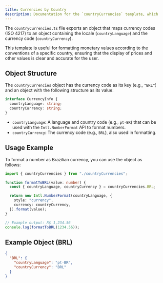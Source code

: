 ```yaml
---
title: Currencies by Country
description: Documentation for the `countryCurrencies` template, which provides a mapping between currency codes and locale settings.
---
```


The `countryCurrencies.ts` file exports an object that maps currency codes (ISO 4217) to an object containing the locale (`countryLanguage`) and the currency code (`countryCurrency`).

This template is useful for formatting monetary values ​​according to the conventions of a specific country, ensuring that the display of prices and other values ​​is clear and accurate for the user.

## Object Structure

The `countryCurrencies` object has the currency code as its key (e.g., `"BRL"`) and an object with the following structure as its value:

```typescript
interface CurrencyInfo {
  countryLanguage: string;
  countryCurrency: string;
}
```

- `countryLanguage`: A language and country code (e.g., `pt-BR`) that can be used with the `Intl.NumberFormat` API to format numbers.
- `countryCurrency`: The currency code (e.g., `BRL`), also used in formatting.

## Usage Example

To format a number as Brazilian currency, you can use the object as follows:

```typescript
import { countryCurrencies } from "./countryCurrencies";

function formatToBRL(value: number) {
  const { countryLanguage, countryCurrency } = countryCurrencies.BRL;

  return new Intl.NumberFormat(countryLanguage, {
    style: "currency",
    currency: countryCurrency,
  }).format(value);
}

// Example output: R$ 1,234.56
console.log(formatToBRL(1234.56));
```

## Example Object (BRL)

```json
{
  "BRL": {
    "countryLanguage": "pt-BR",
    "countryCurrency": "BRL"
  }
}
```
